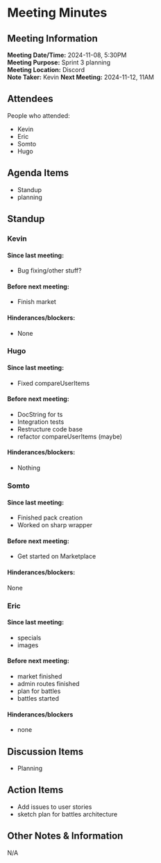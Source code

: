 # Meeting Minutes
## Meeting Information
**Meeting Date/Time:** 2024-11-08, 5:30PM  
**Meeting Purpose:** Sprint 3 planning  
**Meeting Location:** Discord  
**Note Taker:** Kevin
**Next Meeting:** 2024-11-12, 11AM

## Attendees
People who attended:
- Kevin
- Eric
- Somto
- Hugo

## Agenda Items
- Standup
- planning

## Standup
### Kevin
#### Since last meeting:
- Bug fixing/other stuff?

#### Before next meeting:
- Finish market

#### Hinderances/blockers:
- None

### Hugo
#### Since last meeting:
- Fixed compareUserItems

#### Before next meeting:
- DocString for ts
- Integration tests 
- Restructure code base
- refactor compareUserItems (maybe)

#### Hinderances/blockers:
- Nothing

### Somto
#### Since last meeting:
- Finished pack creation
- Worked on sharp wrapper
#### Before next meeting: 
- Get started on Marketplace

#### Hinderances/blockers:
None
### Eric
#### Since last meeting:
- specials 
- images

#### Before next meeting:
- market finished
- admin routes finished
- plan for battles
- battles started

#### Hinderances/blockers
- none

## Discussion Items
- Planning

## Action Items
- Add issues to user stories
- sketch plan for battles architecture

## Other Notes & Information
N/A
